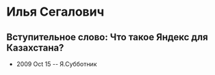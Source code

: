 # Илья Сегалович

## Вступительное слово: Что такое Яндекс для Казахстана? 
- 2009 Oct 15 -- Я.Субботник    
